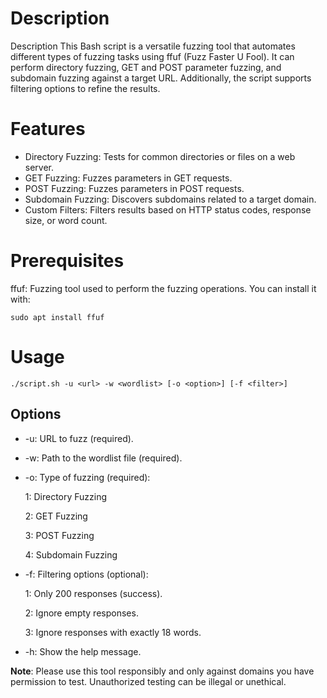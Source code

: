 # Description

Description
This Bash script is a versatile fuzzing tool that automates different types of fuzzing tasks using ffuf (Fuzz Faster U Fool). It can perform directory fuzzing, GET and POST parameter fuzzing, and subdomain fuzzing against a target URL. Additionally, the script supports filtering options to refine the results.


# Features

- Directory Fuzzing: Tests for common directories or files on a web server.
- GET Fuzzing: Fuzzes parameters in GET requests.
- POST Fuzzing: Fuzzes parameters in POST requests.
- Subdomain Fuzzing: Discovers subdomains related to a target domain.
- Custom Filters: Filters results based on HTTP status codes, response size, or word count.

# Prerequisites

ffuf: Fuzzing tool used to perform the fuzzing operations. You can install it with:

`sudo apt install ffuf`

# Usage

`./script.sh -u <url> -w <wordlist> [-o <option>] [-f <filter>]`

## Options
- -u: URL to fuzz (required).
- -w: Path to the wordlist file (required).
- -o: Type of fuzzing (required):
  
    1: Directory Fuzzing
  
    2: GET Fuzzing
  
    3: POST Fuzzing
  
    4: Subdomain Fuzzing
  
- -f: Filtering options (optional):
  
    1: Only 200 responses (success).
  
    2: Ignore empty responses.
  
    3: Ignore responses with exactly 18 words.
  
- -h: Show the help message.


**Note**: Please use this tool responsibly and only against domains you have permission to test. Unauthorized testing can be illegal or unethical.
